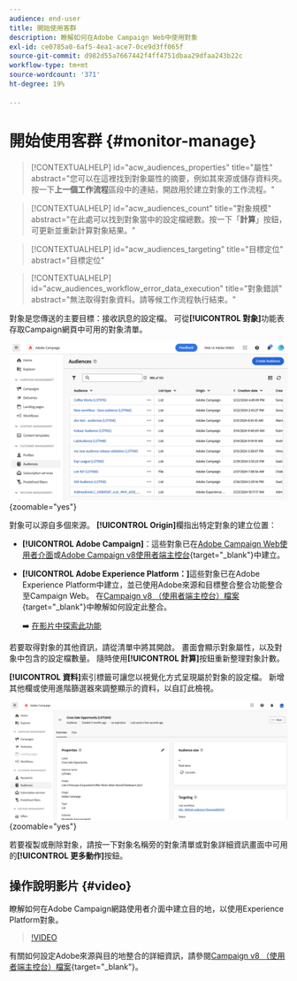 ```yaml
---
audience: end-user
title: 開始使用客群
description: 瞭解如何在Adobe Campaign Web中使用對象
exl-id: ce0785a0-6af5-4ea1-ace7-0ce9d3ff065f
source-git-commit: d982d55a7667442f4ff4751dbaa29dfaa243b22c
workflow-type: tm+mt
source-wordcount: '371'
ht-degree: 19%

---
```


# 開始使用客群 {#monitor-manage}

>[!CONTEXTUALHELP]
>id="acw_audiences_properties"
>title="屬性"
>abstract="您可以在這裡找到對象屬性的摘要，例如其來源或儲存資料夾。 按一下&#x200B;**上一個工作流程**&#x200B;區段中的連結，開啟用於建立對象的工作流程。"

>[!CONTEXTUALHELP]
>id="acw_audiences_count"
>title="對象規模"
>abstract="在此處可以找到對象當中的設定檔總數。按一下「**計算**」按鈕，可更新並重新計算對象結果。"

>[!CONTEXTUALHELP]
>id="acw_audiences_targeting"
>title="目標定位"
>abstract="目標定位"

>[!CONTEXTUALHELP]
>id="acw_audiences_workflow_error_data_execution"
>title="對象錯誤"
>abstract="無法取得對象資料。請等候工作流程執行結束。"

對象是您傳送的主要目標：接收訊息的設定檔。 可從&#x200B;**[!UICONTROL 對象]**&#x200B;功能表存取Campaign網頁中可用的對象清單。

![熒幕擷圖顯示Campaign網頁上可用的對象清單。](assets/audiences-list.png){zoomable="yes"}

對象可以源自多個來源。 **[!UICONTROL Origin]**&#x200B;欄指出特定對象的建立位置：

* **[!UICONTROL Adobe Campaign]**：這些對象已在[Adobe Campaign Web使用者介面](create-audience.md)或[Adobe Campaign v8使用者端主控台](https://experienceleague.adobe.com/docs/campaign/campaign-v8/audience/create-audiences/create-audiences.html){target="_blank"}中建立。

* **[!UICONTROL Adobe Experience Platform：]**&#x200B;這些對象已在Adobe Experience Platform中建立，並已使用Adobe來源和目標整合整合功能整合至Campaign Web。 在[Campaign v8 （使用者端主控台）檔案](https://experienceleague.adobe.com/docs/campaign/campaign-v8/connect/ac-aep/ac-aep.html){target="_blank"}中瞭解如何設定此整合。

  ➡️ [在影片中探索此功能](#video)

若要取得對象的其他資訊，請從清單中將其開啟。 畫面會顯示對象屬性，以及對象中包含的設定檔數量。 隨時使用&#x200B;**[!UICONTROL 計算]**&#x200B;按鈕重新整理對象計數。

**[!UICONTROL 資料]**&#x200B;索引標籤可讓您以視覺化方式呈現屬於對象的設定檔。 新增其他欄或使用進階篩選器來調整顯示的資料，以自訂此檢視。

![熒幕擷圖顯示對象詳細資料，包括設定檔和自訂選項。](assets/audiences-details.png){zoomable="yes"}

若要複製或刪除對象，請按一下對象名稱旁的對象清單或對象詳細資訊畫面中可用的&#x200B;**[!UICONTROL 更多動作]**&#x200B;按鈕。

## 操作說明影片 {#video}

瞭解如何在Adobe Campaign網路使用者介面中建立目的地，以使用Experience Platform對象。

>[!VIDEO](https://video.tv.adobe.com/v/3427635?quality=12)

有關如何設定Adobe來源與目的地整合的詳細資訊，請參閱[Campaign v8 （使用者端主控台）檔案](https://experienceleague.adobe.com/docs/campaign/campaign-v8/connect/ac-aep/ac-aep.html){target="_blank"}。
